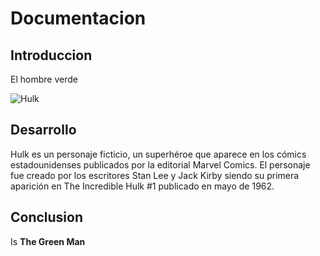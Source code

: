 # Documentacion

## Introduccion

El hombre verde 

![Hulk](https://external-content.duckduckgo.com/iu/?u=https%3A%2F%2Ftse1.mm.bing.net%2Fth%3Fid%3DOIP.GkeVmOlImMeT-jVlUimaSAHaFA%26pid%3DApi&f=1)

## Desarrollo

Hulk es un personaje ficticio, un superhéroe que aparece en los cómics estadounidenses publicados por la editorial Marvel Comics. El personaje fue creado por los escritores Stan Lee y Jack Kirby siendo su primera aparición en The Incredible Hulk #1 publicado en mayo de 1962.

## Conclusion

Is **The Green Man**